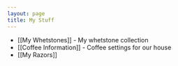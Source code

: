 ```yaml
---
layout: page
title: My Stuff
---
```

- [[My Whetstones]] - My whetstone collection
- [[Coffee Information]] - Coffee settings for our house
- [[My Razors]]